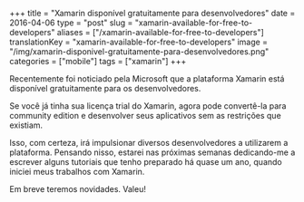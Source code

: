 +++
title = "Xamarin disponível gratuitamente para desenvolvedores"
date = 2016-04-06
type = "post"
slug = "xamarin-available-for-free-to-developers"
aliases = ["/xamarin-available-for-free-to-developers"]
translationKey = "xamarin-available-for-free-to-developers"
image = "/img/xamarin-disponivel-gratuitamente-para-desenvolvedores.png"
categories = ["mobile"]
tags = ["xamarin"]
+++

Recentemente foi noticiado pela Microsoft que a plataforma Xamarin está disponível gratuitamente para os desenvolvedores.

Se você já tinha sua licença trial do Xamarin, agora pode convertê-la para community edition e desenvolver seus aplicativos sem as restrições que existiam.

Isso, com certeza, irá impulsionar diversos desenvolvedores a utilizarem a plataforma. Pensando nisso, estarei nas próximas semanas dedicando-me a escrever alguns tutoriais que tenho preparado há quase um ano, quando iniciei meus trabalhos com Xamarin.

Em breve teremos novidades. Valeu!